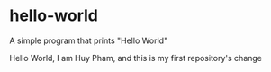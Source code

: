 # hello-world
A simple program that prints "Hello World"

Hello World,
I am Huy Pham, and this is my first repository's change
